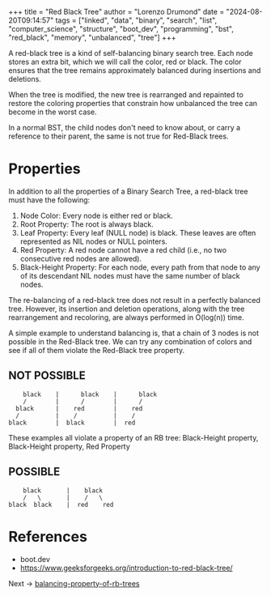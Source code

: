 +++
title = "Red Black Tree"
author = "Lorenzo Drumond"
date = "2024-08-20T09:14:57"
tags = ["linked",  "data",  "binary",  "search",  "list",  "computer_science",  "structure",  "boot_dev",  "programming",  "bst",  "red_black",  "memory",  "unbalanced",  "tree"]
+++



A red-black tree is a kind of self-balancing binary search tree. Each node stores an extra bit, which we will call the color, red or black. The color ensures that the tree remains approximately balanced during insertions and deletions.

When the tree is modified, the new tree is rearranged and repainted to restore the coloring properties that constrain how unbalanced the tree can become in the worst case.

In a normal BST, the child nodes don't need to know about, or carry a reference to their parent, the same is not true for Red-Black trees.

# Properties

In addition to all the properties of a Binary Search Tree, a red-black tree must have the following:

1. Node Color: Every node is either red or black.
2. Root Property: The root is always black.
3. Leaf Property: Every leaf (NULL node) is black. These leaves are often represented as NIL nodes or NULL pointers.
4. Red Property: A red node cannot have a red child (i.e., no two consecutive red nodes are allowed).
5. Black-Height Property: For each node, every path from that node to any of its descendant NIL nodes must have the same number of black nodes.

The re-balancing of a red-black tree does not result in a perfectly balanced tree. However, its insertion and deletion operations, along with the tree rearrangement and recoloring, are always performed in O(log(n)) time.

A simple example to understand balancing is, that a chain of 3 nodes is not possible in the Red-Black tree. We can try any combination of colors and see if all of them violate the Red-Black tree property.

## NOT POSSIBLE

```
    black    |      black    |      black
    /        |      /        |      /
  black      |    red        |    red
  /          |    /          |    /
black        |  black        |  red
```

These examples all violate a property of an RB tree: Black-Height property, Black-Height property, Red Property

## POSSIBLE

```
    black       |    black
    /   \       |    /   \
black  black    |  red    red
```

# References

- boot.dev
- https://www.geeksforgeeks.org/introduction-to-red-black-tree/

Next -> [balancing-property-of-rb-trees](/wiki/balancing-property-of-rb-trees/)

